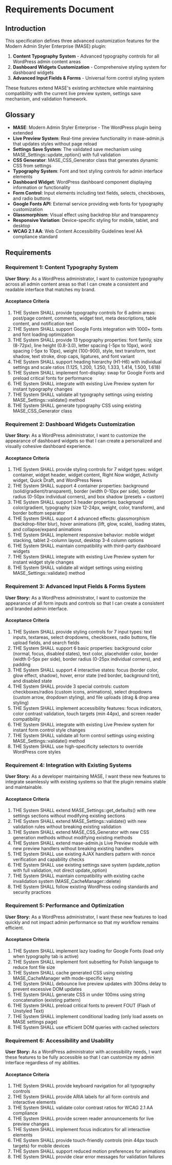 # Requirements Document

## Introduction

This specification defines three advanced customization features for the Modern Admin Styler Enterprise (MASE) plugin:
1. **Content Typography System** - Advanced typography controls for all WordPress admin content areas
2. **Dashboard Widgets Customization** - Comprehensive styling system for dashboard widgets
3. **Advanced Input Fields & Forms** - Universal form control styling system

These features extend MASE's existing architecture while maintaining compatibility with the current live preview system, settings save mechanism, and validation framework.

## Glossary

- **MASE**: Modern Admin Styler Enterprise - The WordPress plugin being extended
- **Live Preview System**: Real-time preview functionality in mase-admin.js that updates styles without page reload
- **Settings Save System**: The validated save mechanism using MASE_Settings::update_option() with full validation
- **CSS Generator**: MASE_CSS_Generator class that generates dynamic CSS from settings
- **Typography System**: Font and text styling controls for admin interface elements
- **Dashboard Widget**: WordPress dashboard component displaying information or functionality
- **Form Control**: Input elements including text fields, selects, checkboxes, and radio buttons
- **Google Fonts API**: External service providing web fonts for typography customization
- **Glassmorphism**: Visual effect using backdrop blur and transparency
- **Responsive Variation**: Device-specific styling for mobile, tablet, and desktop
- **WCAG 2.1 AA**: Web Content Accessibility Guidelines level AA compliance standard

## Requirements

### Requirement 1: Content Typography System

**User Story:** As a WordPress administrator, I want to customize typography across all admin content areas so that I can create a consistent and readable interface that matches my brand.

#### Acceptance Criteria

1. THE System SHALL provide typography controls for 6 admin areas: post/page content, comments, widget text, meta descriptions, table content, and notification text
2. THE System SHALL support Google Fonts integration with 1000+ fonts and font loading optimization
3. THE System SHALL provide 13 typography properties: font family, size (8-72px), line height (0.8-3.0), letter spacing (-5px to 10px), word spacing (-5px to 10px), weight (100-900), style, text transform, text shadow, text stroke, drop caps, ligatures, and font variant
4. THE System SHALL support heading hierarchy (H1-H6) with individual settings and scale ratios (1.125, 1.200, 1.250, 1.333, 1.414, 1.500, 1.618)
5. THE System SHALL implement font-display: swap for Google Fonts and preload critical fonts for performance
6. THE System SHALL integrate with existing Live Preview system for instant typography changes
7. THE System SHALL validate all typography settings using existing MASE_Settings::validate() method
8. THE System SHALL generate typography CSS using existing MASE_CSS_Generator class

### Requirement 2: Dashboard Widgets Customization

**User Story:** As a WordPress administrator, I want to customize the appearance of dashboard widgets so that I can create a personalized and visually cohesive dashboard experience.

#### Acceptance Criteria

1. THE System SHALL provide styling controls for 7 widget types: widget container, widget header, widget content, Right Now widget, Activity widget, Quick Draft, and WordPress News
2. THE System SHALL support 4 container properties: background (solid/gradient/transparent), border (width 0-10px per side), border radius (0-50px individual corners), and box shadow (presets + custom)
3. THE System SHALL support 3 header properties: background color/gradient, typography (size 12-24px, weight, color, transform), and border bottom separator
4. THE System SHALL support 4 advanced effects: glassmorphism (backdrop-filter blur), hover animations (lift, glow, scale), loading states, and collapse/expand animations
5. THE System SHALL implement responsive behavior: mobile widget stacking, tablet 2-column layout, desktop 3-4 column options
6. THE System SHALL maintain compatibility with third-party dashboard widgets
7. THE System SHALL integrate with existing Live Preview system for instant widget style changes
8. THE System SHALL validate all widget settings using existing MASE_Settings::validate() method

### Requirement 3: Advanced Input Fields & Forms System

**User Story:** As a WordPress administrator, I want to customize the appearance of all form inputs and controls so that I can create a consistent and branded admin interface.

#### Acceptance Criteria

1. THE System SHALL provide styling controls for 7 input types: text inputs, textareas, select dropdowns, checkboxes, radio buttons, file upload fields, and search fields
2. THE System SHALL support 6 basic properties: background color (normal, focus, disabled states), text color, placeholder color, border (width 0-5px per side), border radius (0-25px individual corners), and padding
3. THE System SHALL support 4 interactive states: focus (border color, glow effect, shadow), hover, error state (red border, background tint), and disabled state
4. THE System SHALL provide 3 special controls: custom checkboxes/radios (custom icons, animations), select dropdowns (custom arrow, dropdown styling), and file uploads (drag & drop area styling)
5. THE System SHALL implement accessibility features: focus indicators, color contrast validation, touch targets (min 44px), and screen reader compatibility
6. THE System SHALL integrate with existing Live Preview system for instant form control style changes
7. THE System SHALL validate all form control settings using existing MASE_Settings::validate() method
8. THE System SHALL use high-specificity selectors to override WordPress core styles

### Requirement 4: Integration with Existing Systems

**User Story:** As a developer maintaining MASE, I want these new features to integrate seamlessly with existing systems so that the plugin remains stable and maintainable.

#### Acceptance Criteria

1. THE System SHALL extend MASE_Settings::get_defaults() with new settings sections without modifying existing sections
2. THE System SHALL extend MASE_Settings::validate() with new validation rules without breaking existing validation
3. THE System SHALL extend MASE_CSS_Generator with new CSS generation methods without modifying existing methods
4. THE System SHALL extend mase-admin.js Live Preview module with new preview handlers without breaking existing handlers
5. THE System SHALL use existing AJAX handlers pattern with nonce verification and capability checks
6. THE System SHALL use existing settings save system (update_option with full validation, not direct update_option)
7. THE System SHALL maintain compatibility with existing cache invalidation system (MASE_CacheManager::delete)
8. THE System SHALL follow existing WordPress coding standards and security practices

### Requirement 5: Performance and Optimization

**User Story:** As a WordPress administrator, I want these new features to load quickly and not impact admin performance so that my workflow remains efficient.

#### Acceptance Criteria

1. THE System SHALL implement lazy loading for Google Fonts (load only when typography tab is active)
2. THE System SHALL implement font subsetting for Polish language to reduce font file size
3. THE System SHALL cache generated CSS using existing MASE_CacheManager with mode-specific keys
4. THE System SHALL debounce live preview updates with 300ms delay to prevent excessive DOM updates
5. THE System SHALL generate CSS in under 100ms using string concatenation (existing pattern)
6. THE System SHALL preload critical fonts to prevent FOUT (Flash of Unstyled Text)
7. THE System SHALL implement conditional loading (only load assets on MASE settings page)
8. THE System SHALL use efficient DOM queries with cached selectors

### Requirement 6: Accessibility and Usability

**User Story:** As a WordPress administrator with accessibility needs, I want these features to be fully accessible so that I can customize my admin interface regardless of my abilities.

#### Acceptance Criteria

1. THE System SHALL provide keyboard navigation for all typography controls
2. THE System SHALL provide ARIA labels for all form controls and interactive elements
3. THE System SHALL validate color contrast ratios for WCAG 2.1 AA compliance
4. THE System SHALL provide screen reader announcements for live preview changes
5. THE System SHALL implement focus indicators for all interactive elements
6. THE System SHALL provide touch-friendly controls (min 44px touch targets) for mobile devices
7. THE System SHALL support reduced motion preferences for animations
8. THE System SHALL provide clear error messages for validation failures
